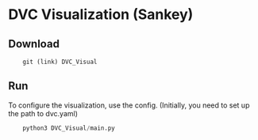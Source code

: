# DVC Visualization (Sankey)

## Download

```git
    git (link) DVC_Visual
```

## Run

To configure the visualization, use the config. (Initially, you need to set up the path to dvc.yaml)

```python
    python3 DVC_Visual/main.py
```

